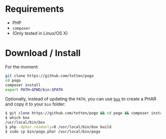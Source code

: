 # Requirements

* PHP
* `composer`
* (Only tested in Linux/OS X)

# Download / Install

For the moment:

```bash
git clone https://github.com/totten/pogo
cd pogo
composer install
export PATH=$PWD/bin:$PATH
```

Optionally, instead of updating the `PATH`, you can use
[`box`](http://box-project.github.io/box2/) to create a PHAR and copy it to
your `bin` folder:

```bash
$ git clone https://github.com/totten/pogo && cd pogo && composer install
$ which box
/usr/local/bin/box
$ php -dphar.readonly=0 /usr/local/bin/box build
$ sudo cp bin/pogo.phar /usr/local/bin/pogo
```

